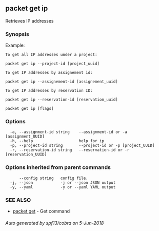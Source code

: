 ## packet get ip

Retrieves IP addresses

### Synopsis

Example:
	
	To get all IP addresses under a project:

	packet get ip --project-id [project_uuid] 
	
	To get IP addresses by assignement id:

	packet get ip --assignement-id [assignement_uuid]

	To get IP addresses by reservation ID:

	packet get ip --reservation-id [reservation_uuid]
	

```
packet get ip [flags]
```

### Options

```
  -a, --assignment-id string    --assignment-id or -a [assignment_UUID]
  -h, --help                    help for ip
  -p, --project-id string       --project-id or -p [project_UUID]
  -r, --reservation-id string   --reservation-id or -r [reservation_UUID]
```

### Options inherited from parent commands

```
      --config string   config file.
  -j, --json            -j or --json JSON output
  -y, --yaml            -y or --yaml YAML output
```

### SEE ALSO

* [packet get](packet_get.md)	 - Get command

###### Auto generated by spf13/cobra on 5-Jun-2018
